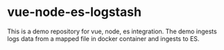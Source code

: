 # vue-node-es-logstash
This is a demo repository for vue, node, es integration. The demo ingests logs data from a mapped file in docker container and ingests to ES. 
